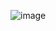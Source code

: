 ![image](https://github.com/tan0001/Writeup-Blackhat-Asia-CTF-2024/assets/115548054/ba1adbac-a545-4056-98b0-b684831edecd)
